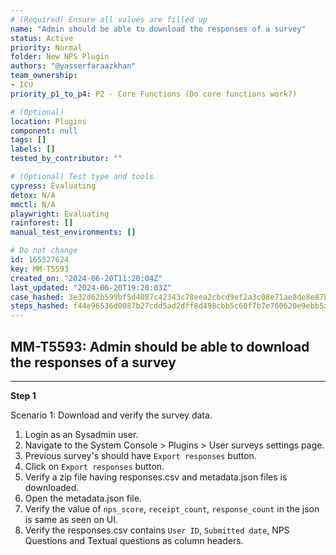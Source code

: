 ```yaml
---
# (Required) Ensure all values are filled up
name: "Admin should be able to download the responses of a survey"
status: Active
priority: Normal
folder: New NPS Plugin
authors: "@yasserfaraazkhan"
team_ownership:
- ICU
priority_p1_to_p4: P2 - Core Functions (Do core functions work?)

# (Optional)
location: Plugins
component: null
tags: []
labels: []
tested_by_contributor: ""

# (Optional) Test type and tools
cypress: Evaluating
detox: N/A
mmctl: N/A
playwright: Evaluating
rainforest: []
manual_test_environments: []

# Do not change
id: 165527624
key: MM-T5593
created_on: "2024-06-20T11:20:04Z"
last_updated: "2024-06-20T19:20:03Z"
case_hashed: 3e32d62b599bf5d4087c42343c78eea2cbcd9ef2a3c08e71ae8de8e87baaebe6064092ca5dc208dbc9b42e9272192f80
steps_hashed: f44e96536d0087b27cdd5ad2dff8d498cbb5c60f7b7e760620e9ebb5a3743cc7d68e520865b56dd6917dc83921c96ab8
---
```


<!-- (Auto-generated) Based on frontmatter's "key" and "name" -->

## MM-T5593: Admin should be able to download the responses of a survey

---

**Step 1**

Scenario 1: Download and verify the survey data.

1. Login as an Sysadmin user.
2. Navigate to the System Console > Plugins > User surveys settings page.
3. Previous survey's should have `Export responses` button.
4. Click on `Export responses` button.
5. Verify a zip file having responses.csv and metadata.json files is downloaded.
6. Open the metadata.json file.
7. Verify the value of `nps_score`, `receipt_count`, `response_count` in the json is same as seen on UI.
8. Verify the responses.csv contains `User ID`, `Submitted date`, NPS Questions and Textual questions as column headers.
